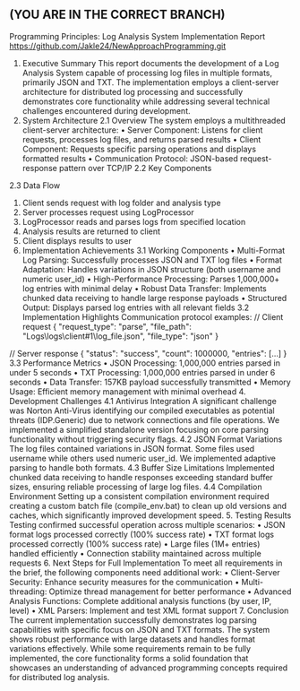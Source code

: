 ## (YOU ARE IN THE CORRECT BRANCH)






Programming Principles: Log Analysis System Implementation Report
https://github.com/Jakle24/NewApproachProgramming.git

1. Executive Summary
This report documents the development of a Log Analysis System capable of processing log files in multiple formats, primarily JSON and TXT. The implementation employs a client-server architecture for distributed log processing and successfully demonstrates core functionality while addressing several technical challenges encountered during development.
2. System Architecture
2.1 Overview
The system employs a multithreaded client-server architecture:
•	Server Component: Listens for client requests, processes log files, and returns parsed results
•	Client Component: Requests specific parsing operations and displays formatted results
•	Communication Protocol: JSON-based request-response pattern over TCP/IP
2.2 Key Components
 

2.3 Data Flow
1.	Client sends request with log folder and analysis type
2.	Server processes request using LogProcessor
3.	LogProcessor reads and parses logs from specified location
4.	Analysis results are returned to client
5.	Client displays results to user
3. Implementation Achievements
3.1 Working Components
•	Multi-Format Log Parsing: Successfully processes JSON and TXT log files
•	Format Adaptation: Handles variations in JSON structure (both username and numeric user_id)
•	High-Performance Processing: Parses 1,000,000+ log entries with minimal delay
•	Robust Data Transfer: Implements chunked data receiving to handle large response payloads
•	Structured Output: Displays parsed log entries with all relevant fields
3.2 Implementation Highlights
Communication protocol examples:
// Client request
{
  "request_type": "parse",
  "file_path": "Logs\\logs\\client#1\\log_file.json",
  "file_type": "json"
}

// Server response
{
  "status": "success",
  "count": 1000000,
  "entries": [...]
}
3.3 Performance Metrics
•	JSON Processing: 1,000,000 entries parsed in under 5 seconds
•	TXT Processing: 1,000,000 entries parsed in under 6 seconds
•	Data Transfer: 157KB payload successfully transmitted
•	Memory Usage: Efficient memory management with minimal overhead
4. Development Challenges
4.1 Antivirus Integration
A significant challenge was Norton Anti-Virus identifying our compiled executables as potential threats (IDP.Generic) due to network connections and file operations. We implemented a simplified standalone version focusing on core parsing functionality without triggering security flags.
4.2 JSON Format Variations
The log files contained variations in JSON format. Some files used username while others used numeric user_id. We implemented adaptive parsing to handle both formats.
4.3 Buffer Size Limitations
Implemented chunked data receiving to handle responses exceeding standard buffer sizes, ensuring reliable processing of large log files.
4.4 Compilation Environment
Setting up a consistent compilation environment required creating a custom batch file (compile_env.bat) to clean up old versions and caches, which significantly improved development speed.
5. Testing Results
Testing confirmed successful operation across multiple scenarios:
•	JSON format logs processed correctly (100% success rate)
•	TXT format logs processed correctly (100% success rate)
•	Large files (1M+ entries) handled efficiently
•	Connection stability maintained across multiple requests
6. Next Steps for Full Implementation
To meet all requirements in the brief, the following components need additional work:
•	Client-Server Security: Enhance security measures for the communication
•	Multi-threading: Optimize thread management for better performance
•	Advanced Analysis Functions: Complete additional analysis functions (by user, IP, level)
•	XML Parsers: Implement and test XML format support
7. Conclusion
The current implementation successfully demonstrates log parsing capabilities with specific focus on JSON and TXT formats. The system shows robust performance with large datasets and handles format variations effectively. While some requirements remain to be fully implemented, the core functionality forms a solid foundation that showcases an understanding of advanced programming concepts required for distributed log analysis.

